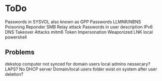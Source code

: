 # ToDo
Passwords in SYSVOL also known as GPP Passwords
LLMNR/NBNS Poisoning
	Reponder
SMB Relay attack
Passwords in user description
IPv6 DNS Takeover Attacks
	mitm6
Token Impersonation
Weaponized LNK
local powershell

## Problems
dekstop computer not synced for domain users
local admins nessecary? LAPS?
No DHCP server
Domain/local users folder exist on system after user deletion?